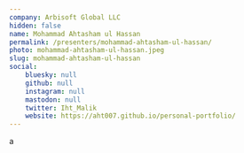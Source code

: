 ```yaml
---
company: Arbisoft Global LLC
hidden: false
name: Mohammad Ahtasham ul Hassan
permalink: /presenters/mohammad-ahtasham-ul-hassan/
photo: mohammad-ahtasham-ul-hassan.jpeg
slug: mohammad-ahtasham-ul-hassan
social:
    bluesky: null
    github: null
    instagram: null
    mastodon: null
    twitter: Iht_Malik
    website: https://aht007.github.io/personal-portfolio/
---
```


a
